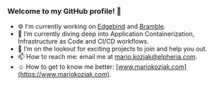 ### Welcome to my GitHub profile! 👋

<!--
**mkozjak/mkozjak** is a ✨ _special_ ✨ repository because its `README.md` (this file) appears on your GitHub profile.

Here are some ideas to get you started:
-->

- ⚙️ I’m currently working on [Edgebind](https://www.edgebind.io) and [Bramble](https://www.bramble.live).
- 🌱 I’m currently diving deep into Application Containerization, Infrastructure as Code and CI/CD workflows.
- 🔭 I’m on the lookout for exciting projects to join and help you out.
- 📫 How to reach me: email me at mario.kozjak@elpheria.com.
- ☺️ How to get to know me better: [www.mariokozjak.com](https://www.mariokozjak.com).
